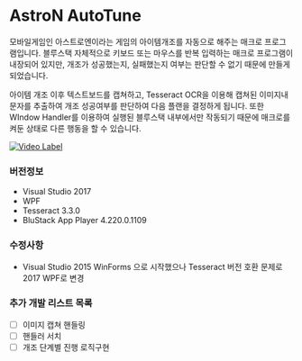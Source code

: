 # AstroN AutoTune

모바일게임인 아스트로엔이라는 게임의 아이템개조를 자동으로 해주는 매크로 프로그램입니다.
블루스택 자체적으로 키보드 또는 마우스를 반복 입력하는 매크로 프로그램이 내장되어 있지만, 개조가 성공했는지, 실패했는지 여부는 판단할 수 없기 때문에 만들게 되었습니다.

아이템 개조 이후 텍스트보드를 캡쳐하고, Tesseract OCR을 이용해 캡쳐된 이미지내 문자를 추출하여 개조 성공여부를 판단하여 다음 플랜을 결정하게 됩니다. 또한 WIndow Handler를 이용하여 실행된 블루스택 내부에서만 작동되기 때문에 매크로를 켜둔 상태로 다른 행동을 할 수 있습니다.

[![Video Label](http://img.youtube.com/vi/6UGx64RDpEE/sddefault.jpg)](https://youtu.be/6UGx64RDpEE)

### 버전정보

- Visual Studio 2017
- WPF
- Tesseract 3.3.0
- BluStack App Player 4.220.0.1109

### 수정사항

- Visual Studio 2015 WinForms 으로 시작했으나 Tesseract 버전 호환 문제로 2017 WPF로 변경

### 추가 개발 리스트 목록

- [ ] 이미지 캡쳐 핸들링
- [ ] 핸들러 서치
- [ ] 개조 단계별 진행 로직구현
